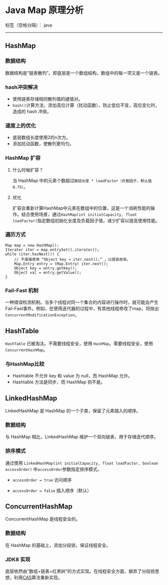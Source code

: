 ﻿# Java Map 原理分析

标签（空格分隔）： java

---

## HashMap

### 数据结构

数据结构是“链表散列”。即底层是一个数组结构，数组中的每一项又是一个链表。

### hash冲突解决

- 使用链表存储相同散列值的键值对。
- `hash()`计算方法，添加高位计算（扰动函数），防止低位不变，高位变化时，造成的 hash 冲突。

### 速度上的优化

- 底层数组长度使用2的n次方。
- 添加扰动函数，使散列更均匀。

### HashMap 扩容

1. 什么时候扩容？

    当 HashMap 中的元素个数超过`数组长度 * loadFactor（负载因子，默认值0.75）`。

1. 优化

    扩容会重新计算HashMap中元素在数组中的位置，这是一个消耗性能的操作。结合使用场景，通过`HashMap(int initialCapacity, float loadFactor)`指定数组初始化长度及负载因子值，减少扩容以提高使用性能。

### 遍历方式

```
Map map = new HashMap();
Iterator iter = map.entrySet().iterator();
while (iter.hasNext()) {
    // 不直接使用 “Object key = iter.next();” ，以提高效率。
    Map.Entry entry = (Map.Entry) iter.next();
    Object key = entry.getKey();
    Object val = entry.getValue();
}
```

### Fail-Fast 机制

一种错误检测机制。当多个线程对同一个集合的内容进行操作时，就可能会产生Fail-Fast事件。例如，在使用迭代器的过程中，有其他线程修改了map，将抛出 `ConcurrentModificationException`。

## HashTable

`HashTable` 已被淘汰。不需要线程安全，使用 `HashMap`。需要线程安全，使用 `ConcurrentHashMap`。

### 与HashMap比较

- Hashtable 不允许 key 和 value 为 null，而 HashMap 允许。
- Hashtable 方法是同步，而 HashMap 则不是。

## LinkedHashMap

LinkedHashMap 是 HashMap 的一个子类，保留了元素插入的顺序。

### 数据结构

与 HashMap 相比，LinkedHashMap 维护一个双向链表，用于存储迭代顺序。

### 排序模式

通过使用 `LinkedHashMap(int initialCapacity, float loadFactor, boolean accessOrder)` 中`accessOrder`参数指定排序模式。

- `accessOrder = true` 访问顺序

- `accessOrder = false` 插入顺序（默认）

## ConcurrentHashMap

ConcurrentHashMap 是线程安全的。

### 数据结构

在 HashMap 的基础上，添加分段锁，保证线程安全。

### JDK8 实现

底层依然由“数组+链表+红黑树”的方式实现。在线程安全方面，摒弃了分段锁思想，利用[CAS](https://www.cnblogs.com/wscy/p/9415245.html)算法重新实现。

